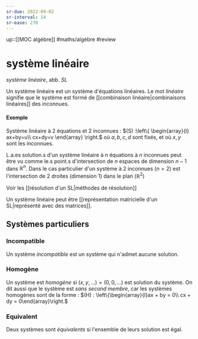 ```yaml
---
sr-due: 2022-09-02
sr-interval: 14
sr-ease: 270
---
```


up::[[MOC algèbre]]
#maths/algèbre #review 
# système linéaire
_système linéaire_, abb. _SL_

Un système linéaire est un système d'équations linéaires.
Le mot _linéaire_ signifie que le système est formé de [[combinaison linéaire|combinaisons linéaires]] des inconnues.


#### Exemple
Système linéaire à 2 équations et 2 inconnues :
$(S) :\left\{ \begin{array}{l} ax+by=u\\ cx+dy=v \end{array} \right.$
où $a, b, c, d$ sont fixés, et où $x, y$ sont les inconnues.


L.a.es solution.s d'un système linéaire à $n$ équations à $n$ inconnues peut être vu comme le.s point.s d'intersection de $n$ espaces de dimension $n-1$ dans $\mathbb R^n$. Dans le cas particulier d'un système à 2 inconnues ($n = 2$) est l'intersection de 2 droites (dimension 1) dans le plan ($\mathbb R^2$)

Voir les [[résolution d'un SL|méthodes de résolution]]

Un système linéaire peut être [[représentation matricielle d'un SL|représenté avec des matrices]].

## Systèmes particuliers
### Incompatible
Un système _incompatible_ est un système qui n'admet aucune solution.

### Homogène
Un système est _homogène_ si $(x, y,\ldots)=(0, 0, \ldots)$ est solution du système.
On dit aussi que le système est _sans second membre_, car les systèmes homogènes sont de la forme :
$(H) : \left\{\begin{array}{l}ax + by = 0\\ cx + dy = 0\end{array}\right.$

### Equivalent
Deux systèmes sont _équivalents_ si l'ensemble de leurs solution est égal.
